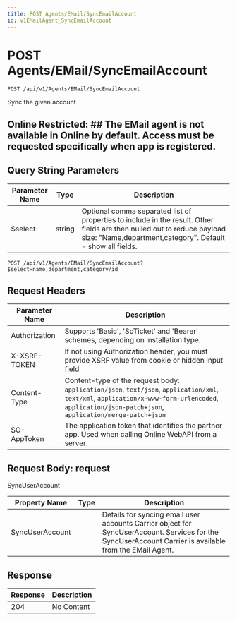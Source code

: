 ```yaml
---
title: POST Agents/EMail/SyncEmailAccount
id: v1EMailAgent_SyncEmailAccount
---
```


# POST Agents/EMail/SyncEmailAccount

```http
POST /api/v1/Agents/EMail/SyncEmailAccount
```

Sync the given account



## Online Restricted: ## The EMail agent is not available in Online by default. Access must be requested specifically when app is registered.





## Query String Parameters

| Parameter Name | Type |  Description |
|----------------|------|--------------|
| $select | string |  Optional comma separated list of properties to include in the result. Other fields are then nulled out to reduce payload size: "Name,department,category". Default = show all fields. |

```http
POST /api/v1/Agents/EMail/SyncEmailAccount?$select=name,department,category/id
```


## Request Headers

| Parameter Name | Description |
|----------------|-------------|
| Authorization  | Supports 'Basic', 'SoTicket' and 'Bearer' schemes, depending on installation type. |
| X-XSRF-TOKEN   | If not using Authorization header, you must provide XSRF value from cookie or hidden input field |
| Content-Type | Content-type of the request body: `application/json`, `text/json`, `application/xml`, `text/xml`, `application/x-www-form-urlencoded`, `application/json-patch+json`, `application/merge-patch+json` |
| SO-AppToken | The application token that identifies the partner app. Used when calling Online WebAPI from a server. |

## Request Body: request  

SyncUserAccount 

| Property Name | Type |  Description |
|----------------|------|--------------|
| SyncUserAccount |  | Details for syncing email user accounts <para /> Carrier object for SyncUserAccount. Services for the SyncUserAccount Carrier is available from the <see cref="T:SuperOffice.CRM.Services.IEMailAgent">EMail Agent</see>. |


## Response


| Response | Description |
|----------------|-------------|
| 204 | No Content |